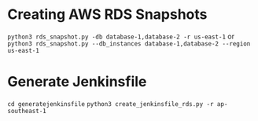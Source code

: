 # Creating AWS RDS Snapshots

`python3 rds_snapshot.py -db database-1,database-2 -r us-east-1` 
or
`python3 rds_snapshot.py --db_instances database-1,database-2 --region us-east-1`


# Generate Jenkinsfile

`cd generatejenkinsfile`
`python3 create_jenkinsfile_rds.py -r ap-southeast-1`